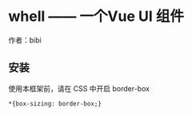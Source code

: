 # whell ——  一个Vue UI 组件

作者：bibi


## 安装

使用本框架前，请在 CSS 中开启 border-box

```
*{box-sizing: border-box;}
```

